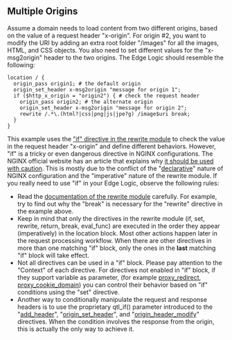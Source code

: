 ## Multiple Origins

Assume a domain needs to load content from two different origins, based on the value of a request header "x-origin". For origin #2, you want to modify the URI by adding an extra root folder "/images" for all the images, HTML, and CSS objects. You also need to set different values for the "x-msg2origin" header to the two origins. The Edge Logic should resemble the following:
```nginx
location / {
  origin_pass origin1; # the default origin
  origin_set_header x-msg2origin "message for origin 1";
  if ($http_x_origin = "origin2") { # check the request header
    origin_pass origin2; # the alternate origin
    origin_set_header x-msg2origin "message for origin 2";
    rewrite /.*\.(html?|css|png|js|jpe?g) /image$uri break;
  }
}
```
<a id="ifcaution"></a>This example uses the ["if" directive in the rewrite module](http://nginx.org/en/docs/http/ngx_http_rewrite_module.html#if) to check the value in the request header "x-origin" and define different behaviors. However, "if" is a tricky or even dangerous directive in NGINX configurations. The NGINX official website has an article that explains why [it should be used with caution](https://www.nginx.com/resources/wiki/start/topics/depth/ifisevil/). This is mostly due to the conflict of the "[declarative](https://tylermcginnis.com/imperative-vs-declarative-programming/)" nature of NGINX configuration and the "imperative" nature of the rewrite module. If you really need to use "if" in your Edge Logic, observe the following rules:

*   Read the [documentation of the rewrite module](http://nginx.org/en/docs/http/ngx_http_rewrite_module.html) carefully. For example, try to find out why the "break" is necessary for the "rewrite" directive in the example above.
*   Keep in mind that only the directives in the rewrite module (if, set, rewrite, return, break, eval_func) are executed in the order they appear (imperatively) in the location block. Most other actions happen later in the request processing workflow. When there are other directives in more than one matching "if" block, only the ones in the **last** matching "if" block will take effect.
*   Not all directives can be used in a "if" block. Please pay attention to the "Context" of each directive. For directives not enabled in "if" block, if they support variable as parameter, (for example [proxy_redirect](#proxy_redirect), [proxy_cookie_domain](#proxy_cookie_domain)) you can control their behavior based on "if" conditions using the "set" directive.
*   Another way to conditionally manipulate the request and response headers is to use the proprietary qtl_if() parameter introduced to the "[add_header](#add_header)", "[origin_set_header](#origin_set_header)", and "[origin_header_modify](#origin_set_header)" directives. When the condition involves the response from the origin, this is actually the only way to achieve it.